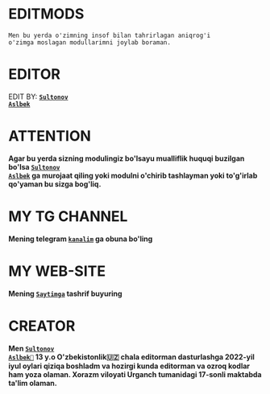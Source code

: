 # EDITMODS
<code>Men bu yerda o'zimning insof bilan tahrirlagan 
aniqrog'i o'zimga moslagan modullarimni joylab boraman.</code>
# EDITOR
EDIT BY: <code><strong><a href="https://t.me/SultonovAslbek">Sultonov Aslbek</a></strong></code>
# ATTENTION
<strong>Agar bu yerda sizning modulingiz bo'lsayu mualliflik huquqi buzilgan bo'lsa <code><a href="https://t.me/SultonovAslbek">Sultonov Aslbek</a></code> ga murojaat qiling yoki modulni o'chirib tashlayman yoki to'g'irlab qo'yaman bu sizga bog'liq.</strong>
# MY TG CHANNEL
<b>Mening telegram <code><a href="https://t.me/lucifer_seriali_uzbek">kanalim</a></code> ga obuna bo'ling</b>
# MY WEB-SITE
<b>Mening <code><a href="https://m1762.myxvest.ru">Saytimga</a></code> tashrif buyuring</b>
# CREATOR 
<b><b>Men <code><a href="https://t.me/SultonovAslbek">Sultonov Aslbek💖</a></code> 13 y.o O'zbekistonlik🇺🇿 chala editorman dasturlashga 2022-yil iyul oylari qiziqa boshladm va hozirgi kunda editorman va ozroq kodlar ham yoza olaman. Xorazm viloyati Urganch tumanidagi 17-sonli maktabda ta'lim olaman.</b></b>
